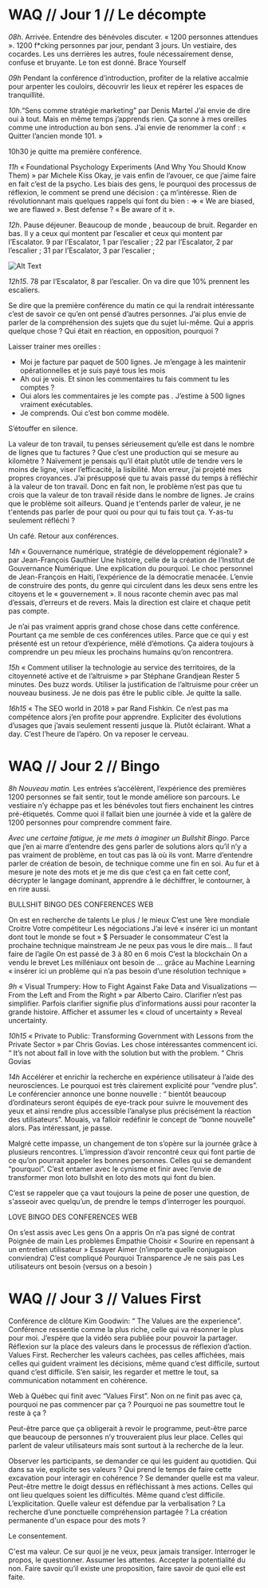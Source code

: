 
# WAQ // Jour 1 // Le décompte

*08h*. Arrivée. Entendre des bénévoles discuter. « 1200 personnes attendues ». 1200 f*cking personnes par jour, pendant 3 jours. Un vestiaire, des cocardes. Les uns derrières les autres, foule nécessairement dense, confuse et bruyante. Le ton est donné. Brace Yourself

*09h* Pendant la conférence d’introduction, profiter de la relative accalmie pour arpenter les couloirs, découvrir les lieux et repérer les espaces de tranquillité. 

*10h*.“Sens comme stratégie marketing” par Denis Martel
J’ai envie de dire oui à tout. Mais en même temps j’apprends rien. Ça sonne à mes oreilles comme une introduction au bon sens. J’ai envie de renommer la conf : « Quitter l’ancien monde 101. » 

10h30 je quitte ma première conférence.

*11h* « Foundational Psychology Experiments (And Why You Should Know Them) » par Michele Kiss
Okay, je vais enfin de l’avouer, ce que j’aime faire en fait c’est de la psycho. Les biais des gens, le pourquoi des processus de réflexion, le comment se prend une décision : ça m’intéresse. 
Rien de révolutionnant mais quelques rappels qui font du bien :
⇒ «  We are biased, we are flawed ». Best defense ? « Be aware of it ». 

*12h*. Pause déjeuner. Beaucoup de monde , beaucoup de bruit. Regarder en bas. 
Il y a ceux qui montent par l’escalier et ceux qui montent par l’Escalator. 
9 par l’Escalator, 1 par l’escalier ; 
22 par l’Escalator, 2 par l’escalier ;
31 par l’Escalator, 3 par l’escalier ;


![Alt Text](https://media.giphy.com/media/w9yIu38Qa6Vnq/giphy.gif)

*12h15*.
78 par l’Escalator, 8 par l’escalier. 
On va dire que 10% prennent les escaliers. 

Se dire que la première conférence du matin ce qui la rendrait intéressante c’est de savoir ce qu’en ont pensé d’autres personnes. J’ai plus envie de parler de la compréhension des sujets que du sujet lui-même. Qui a appris quelque chose ? Qui était en réaction, en opposition, pourquoi ? 

Laisser trainer mes oreilles : 

- Moi je facture par paquet de 500 lignes. Je m’engage à les maintenir opérationnelles et je suis payé tous les mois
- Ah oui je vois. Et sinon les commentaires tu fais comment tu les comptes ?
- Oui alors les commentaires je les compte pas . J’estime à 500 lignes vraiment exécutables. 
- Je comprends. Oui c’est bon comme modèle.

S’étouffer en silence. 

La valeur de ton travail, tu penses sérieusement qu’elle est dans le nombre de lignes que tu factures ? Que c’est une production qui se mesure au kilomètre ? Naïvement je pensais qu’il était plutôt utile de tendre vers le moins de ligne, viser l’efficacité, la lisibilité. 
Mon erreur, j’ai projeté mes propres croyances. J’ai présupposé que tu avais passé du temps à réfléchir à la valeur de ton travail. Donc en fait non, le problème n’est pas que tu crois que la valeur de ton travail réside dans le nombre de lignes.  Je crains que le problème soit ailleurs. Quand je t'entends parler de valeur, je ne t'entends pas parler de pour quoi ou pour qui tu fais tout ça. Y-as-tu seulement réfléchi ? 

Un café. Retour aux conférences. 

*14h* « Gouvernance numérique, stratégie de développement régionale? » par Jean-François Gauthier
Une histoire, celle de la création de l’Institut de Gouvernance Numérique. Une explication du pourquoi. Le choc personnel de Jean-François en Haiti, l’expérience de la démocratie menacée. L’envie de construire des ponts, du genre qui circulent dans les deux sens entre les citoyens et le « gouvernement ». Il nous raconte chemin avec pas mal d’essais, d’erreurs et de revers. Mais la direction est claire et chaque petit pas compte. 

Je n’ai pas vraiment appris grand chose chose dans cette conférence. Pourtant ça me semble de ces conférences utiles. Parce que ce qui y est présenté est un retour d’expérience, mêlé d’émotions. Ça aidera toujours à comprendre un peu mieux les prochains humains qu’on rencontrera. 


*15h*  « Comment utiliser la technologie au service des territoires, de la citoyenneté active et de l’altruisme » par Stéphane Grandjean
Rester 5 minutes. Des buzz words. Utiliser la justification de l’altruisme pour créer un nouveau business. Je ne dois pas être le public cible. Je quitte la salle. 


*16h15* « The SEO world in 2018 » par Rand Fishkin. 
Ce n’est pas ma compétence alors j’en profite pour apprendre. Expliciter des évolutions d’usages que j’avais seulement ressenti jusque là. Plutôt éclairant. 
What a day. C’est l’heure de l’apéro. On va reposer le cerveau. 



# WAQ // Jour 2 // Bingo

*8h Nouveau matin.* Les entrées s’accélèrent, l’expérience des premières 1200 personnes se fait sentir, tout le monde améliore son parcours. Le vestiaire n’y échappe pas et les bénévoles tout fiers enchainent les cintres pré-étiquetés. Comme quoi il fallait bien une journée à vide et la galère de 1200 personnes pour comprendre comment faire. 



*Avec une certaine fatigue, je me mets à imaginer un Bullshit Bingo*. Parce que j’en ai marre d’entendre des gens parler de solutions alors qu’il n’y a pas vraiment de problème, en tout cas pas là où ils vont. Marre d’entendre parler de création de besoin, de technique comme une fin en soi. Au fur et à mesure je note des mots et je me dis que c’est ça en fait cette conf, décrypter le langage dominant, apprendre à le déchiffrer, le contourner, à en rire aussi. 

BULLSHIT BINGO DES CONFERENCES WEB


On est en recherche de talents
Le plus / le mieux
C’est une 1ère mondiale
Croitre
Votre compétiteur
Les négociations
J’ai levé « insérer ici un montant dont tout le monde se fout » $
Persuader le consommateur
C’est la prochaine technique mainstream
Je ne peux pas vous le dire mais…
Il faut faire de l’agile
On est passé de 3 à 80 en 6 mois
C’est la blockchain
On a vendu le brevet
Les milléniaux ont besoin de …
grâce au Machine Learning « insérer ici un problème qui n’a pas besoin d’une résolution technique »


*9h* « Visual Trumpery: How to Fight Against Fake Data and Visualizations — From the Left and From the Right » par Alberto Cairo. Clarifier n’est pas simplifier. Parfois clarifier signifie plus d’informations aussi pour raconter la grande histoire.  Afficher et assumer les « cloud of uncertainty »  Reveal uncertainty.


*10h15* « Private to Public: Transforming Government with Lessons from the Private Sector » par Chris Govias. Les chose intéressantes commencent ici. “ It’s not about fall in love with the solution but with the problem. “ Chris Govias 

*14h* Accélérer et enrichir la recherche en expérience utilisateur à l’aide des neurosciences. Le pourquoi est très clairement explicité pour “vendre plus”. Le conférencier annonce une bonne nouvelle : “ bientôt beaucoup d’ordinateurs seront équipés de eye-track pour suivre le mouvement des yeux et ainsi rendre plus accessible l’analyse plus précisément la réaction des utilisateurs”. Mouais, va falloir redéfinir le concept de “bonne nouvelle” alors. Pas intéressant, je passe. 

Malgré cette impasse, un changement de ton s’opère sur la journée grâce à plusieurs rencontres. L’impression d’avoir rencontré ceux qui font partie de ce qu’on pourrait appeler les bonnes personnes. Celles qui se demandent “pourquoi”. C’est entamer avec le cynisme et finir avec l’envie de transformer mon loto bullshit en loto des mots qui font du bien. 

C’est se rappeler que ça vaut toujours la peine de poser une question, de s'asseoir avec quelqu’un, de prendre le temps d’interroger les pourquoi. 

LOVE BINGO DES CONFERENCES WEB


On s’est assis avec
Les gens
On a appris
On n’a pas signé de contrat
Poignée de main
Les problèmes
Empathie
Choisir 
« Sourire en repensant à un entretien utilisateur »
Essayer
Aimer (n’importe quelle conjugaison conviendra)
C’est compliqué
Pourquoi
Transparence
Je ne sais pas
Les utilisateurs ont besoin  (versus on a besoin  )


# WAQ // Jour 3 // Values First


Conférence de clôture Kim Goodwin: “ The Values are the experience”. 
Conférence ressentie comme la plus riche, celle qui va résonner le plus pour moi. J’espère que la vidéo sera publiée pour pouvoir la partager. Réflexion sur la place des valeurs dans le processus de réflexion d’action. 
Values First. 
Rechercher les valeurs cachées, pas celles affichées, mais celles qui guident vraiment les décisions, même quand c’est difficile, surtout quand c’est difficile. 
S’en saisir, les regarder et mettre le tout, sa communication notamment en cohérence.

Web à Québec qui finit avec “Values First”. Non on ne finit pas avec ça,  pourquoi ne pas commencer par ça ? Pourquoi ne pas soumettre tout le reste à ça ? 

Peut-être parce que ça obligerait à revoir le programme, peut-être parce que beaucoup de personnes n’y trouveraient plus leur place. Celles qui parlent de valeur utilisateurs mais sont surtout à la recherche de la leur. 

Observer les participants, se demander ce qui les guident au quotidien. Qui dans sa vie, explicite ses valeurs ? Qui prend le temps de faire cette excavation pour interagir en cohérence ? 
Se demander quelle est ma valeur. Peut-être mettre le doigt dessus en réfléchissant à mes actions. Celles qui ont lieu quelques soient les difficultés. Même quand c’est difficile. L’explicitation. Quelle valeur est défendue par la verbalisation ? La recherche d’une ponctuelle compréhension partagée ? La création permanente d'un espace pour des mots ? 

Le consentement. 

C'est ma valeur. Ce sur quoi je ne veux, peux jamais transiger. Interroger le propos, le questionner. Assumer les attentes. Accepter la potentialité du non. Faire savoir qu’il existe une proposition, faire savoir de quoi elle est faite. 







